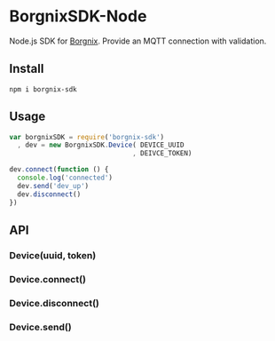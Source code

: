 BorgnixSDK-Node
===============

Node.js SDK for [Borgnix][1].
Provide an MQTT connection with validation.

Install
-------
```
npm i borgnix-sdk
```

Usage
-----
```javascript
var borgnixSDK = require('borgnix-sdk')
  , dev = new BorgnixSDK.Device( DEVICE_UUID
                               , DEIVCE_TOKEN)

dev.connect(function () {
  console.log('connected')
  dev.send('dev_up')
  dev.disconnect()
})
```

API
---
### Device(uuid, token)
### Device.connect()
### Device.disconnect()
### Device.send()

[1]: z.borgnix.com



